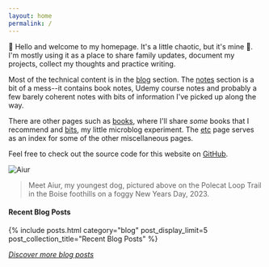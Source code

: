 ```yaml
---
layout: home
permalink: /
---
```


👋 Hello and welcome to my homepage. It's a little chaotic, but it's mine 🙂. I'm mostly using it as a place to share
family updates, document my projects, collect my thoughts and practice writing.

Most of the technical content is in the [blog](/blog) section. The [notes](/notes) section is a bit of a mess--it contains 
book notes, Udemy course notes and probably a few barely coherent notes with bits of information I've picked up along 
the way.

There are other pages such as [books](/books), where I'll share _some_ books that I recommend and [bits](/bits), my little 
microblog experiment. The [etc](/etc) page serves as an index for some of the other miscellaneous pages.

Feel free to check out the source code for this website on [GitHub](https://github.com/johnsosoka/jscom-blog).

![Aiur](https://media.johnsosoka.com/test/2023-01-01-aiur.jpeg)
> Meet Aiur, my youngest dog, pictured above on the Polecat Loop Trail in the Boise foothills on a foggy New Years Day, 2023.

#### Recent Blog Posts
{% include posts.html category="blog" post_display_limit=5 post_collection_title="Recent Blog Posts" %}

_[Discover more blog posts](/blog)_
